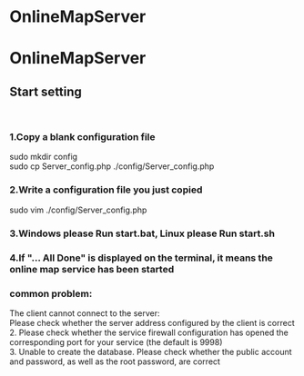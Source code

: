 # OnlineMapServer
OnlineMapServer
==============

Start setting
------

<br /> 

### 1.Copy a blank configuration file
sudo mkdir config<br /> 
sudo cp Server_config.php ./config/Server_config.php<br />

### 2.Write a configuration file you just copied
sudo vim ./config/Server_config.php<br />

### 3.Windows please Run start.bat, Linux please Run start.sh

### 4.If "... All Done" is displayed on the terminal, it means the online map service has been started

### common problem:<br />
The client cannot connect to the server:<br />
Please check whether the server address configured by the client is correct<br />
2. Please check whether the service firewall configuration has opened the corresponding port for your service (the default is 9998)<br />
3. Unable to create the database. Please check whether the public account and password, as well as the root password, are correct<br />
